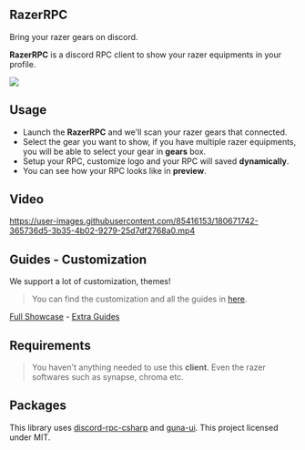 ## RazerRPC
Bring your razer gears on discord.

**RazerRPC** is a discord RPC client to show your razer equipments in your profile.

![](https://cdn.discordapp.com/attachments/1000894685004431420/1000894796988174436/unknown.png)

## Usage
* Launch the **RazerRPC** and we'll scan your razer gears that connected.
* Select the gear you want to show, if you have multiple razer equipments, you will be able to select your gear in **gears** box. 
* Setup your RPC, customize logo and your RPC will saved **dynamically**.
* You can see how your RPC looks like in **preview**.

## Video
https://user-images.githubusercontent.com/85416153/180671742-365736d5-3b35-4b02-9279-25d7df2768a0.mp4

## Guides - Customization
We support a lot of customization, themes!
> You can find the customization and all the guides in [here](https://github.com/arshx86/RazerRPC/tree/main/guides).

[Full Showcase](https://streamable.com/2vgqry) - [Extra Guides](https://github.com/arshx86/RazerRPC/tree/main/guides)

## Requirements
> You haven't anything needed to use this **client**. Even the razer softwares such as synapse, chroma etc.

## Packages
This library uses [discord-rpc-csharp](https://github.com/Lachee/discord-rpc-csharp) and [guna-ui](https://gunaui.com/).
This project licensed under MIT.
